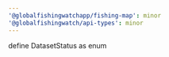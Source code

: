 ```yaml
---
'@globalfishingwatchapp/fishing-map': minor
'@globalfishingwatch/api-types': minor
---
```


define DatasetStatus as enum
